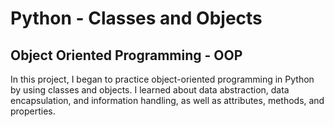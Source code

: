 <h1>Python - Classes and Objects</h1>
<h2>Object Oriented Programming - OOP</h2>
<p>In this project, I began to practice object-oriented programming in Python by using classes and objects. I learned about data abstraction, data encapsulation, and information handling, as well as attributes, methods, and properties.</p>
